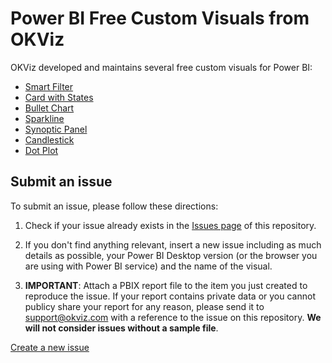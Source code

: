 # Power BI Free Custom Visuals from OKViz

OKViz developed and maintains several free custom visuals for Power BI:
- [Smart Filter](https://okviz.com/smart-filter/)
- [Card with States](https://okviz.com/card-with-states/)
- [Bullet Chart](https://okviz.com/bullet-chart/)
- [Sparkline](https://okviz.com/sparkline/)
- [Synoptic Panel](https://okviz.com/synoptic-panel/)
- [Candlestick](https://okviz.com/candlestick/)
- [Dot Plot](https://okviz.com/dot-plot/)

## Submit an issue
To submit an issue, please follow these directions:

1. Check if your issue already exists in the [Issues page](/../../issues) of this repository.

2. If you don't find anything relevant, insert a new issue including as much details as possible, your Power BI Desktop version (or the browser you are using with Power BI service) and the name of the visual.

3. **IMPORTANT**: Attach a PBIX report file to the item you just created to reproduce the issue. If your report contains private data or you cannot publicy share your report for any reason, please send it to [support@okviz.com](mailto:support@okviz.com?subject=Issue%20#) with a reference to the issue on this repository. **We will not consider issues without a sample file**.

[Create a new issue](../../issues/new)
